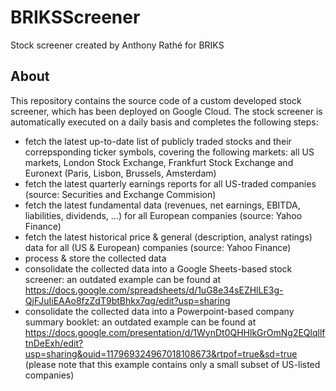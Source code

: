 # BRIKSScreener
Stock screener created by Anthony Rathé for BRIKS

## About
This repository contains the source code of a custom developed stock screener, which has been deployed on Google Cloud. The stock screener is automatically executed on a daily basis and completes the following steps:
- fetch the latest up-to-date list of publicly traded stocks and their correpsponding ticker symbols, covering the following markets: all US markets, London Stock Exchange, Frankfurt Stock Exchange and Euronext (Paris, Lisbon, Brussels, Amsterdam)
- fetch the latest quarterly earnings reports for all US-traded companies (source: Securities and Exchange Commision)
- fetch the latest fundamental data (revenues, net earnings, EBITDA, liabilities, dividends, ...) for all European companies (source: Yahoo Finance)
- fetch the latest historical price & general (description, analyst ratings) data for all (US & European) companies (source: Yahoo Finance) 
- process & store the collected data
- consolidate the collected data into a Google Sheets-based stock screener: an outdated example can be found at https://docs.google.com/spreadsheets/d/1uG8e34sEZHlLE3g-QjFJuIiEAAo8fzZdT9btBhkx7qg/edit?usp=sharing 
- consolidate the collected data into a Powerpoint-based company summary booklet: an outdated example can be found at https://docs.google.com/presentation/d/1WynDt0QHHlkGrOmNg2EQlqllftnDeExh/edit?usp=sharing&ouid=117969324967018108673&rtpof=true&sd=true (please note that this example contains only a small subset of US-listed companies)


